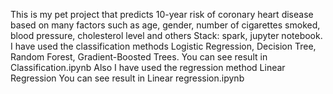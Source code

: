 This is my pet project that predicts 10-year risk of coronary heart disease based on many factors such as age, gender, 
number of cigarettes smoked, blood pressure, cholesterol level and others
Stack: spark, jupyter notebook.
I have used the classification methods Logistic Regression, Decision Tree,  Random Forest, Gradient-Boosted Trees.
You can see result in Classification.ipynb
Also I have used the regression method Linear Regression
You can see result in Linear regression.ipynb

